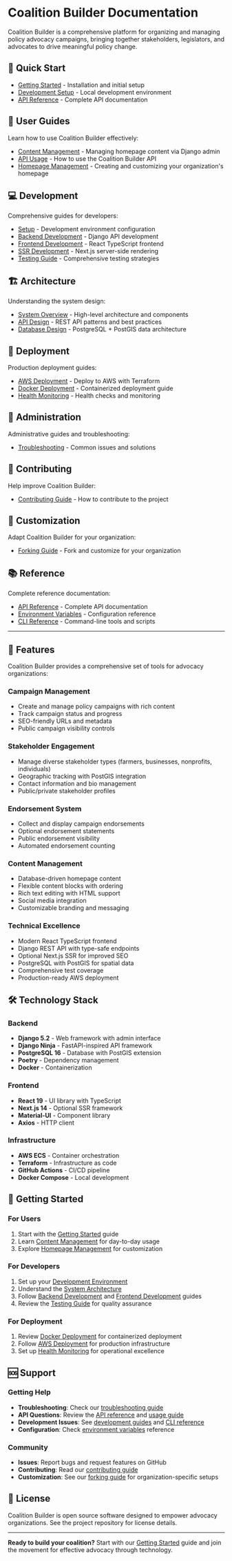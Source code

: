 # Coalition Builder Documentation

Coalition Builder is a comprehensive platform for organizing and managing policy advocacy campaigns, bringing together stakeholders, legislators, and advocates to drive meaningful policy change.

## 🚀 Quick Start

- [Getting Started](getting-started.md) - Installation and initial setup
- [Development Setup](development/setup.md) - Local development environment
- [API Reference](api/index.md) - Complete API documentation

## 👥 User Guides

Learn how to use Coalition Builder effectively:

- [Content Management](user-guides/content-management.md) - Managing homepage content via Django admin
- [API Usage](user-guides/api-usage.md) - How to use the Coalition Builder API
- [Homepage Management](user-guides/homepage.md) - Creating and customizing your organization's homepage

## 💻 Development

Comprehensive guides for developers:

- [Setup](development/setup.md) - Development environment configuration
- [Backend Development](development/backend.md) - Django API development
- [Frontend Development](development/frontend.md) - React TypeScript frontend
- [SSR Development](development/ssr.md) - Next.js server-side rendering
- [Testing Guide](development/testing.md) - Comprehensive testing strategies

## 🏗️ Architecture

Understanding the system design:

- [System Overview](architecture/overview.md) - High-level architecture and components
- [API Design](architecture/api.md) - REST API patterns and best practices
- [Database Design](architecture/database.md) - PostgreSQL + PostGIS data architecture

## 🚀 Deployment

Production deployment guides:

- [AWS Deployment](deployment/aws.md) - Deploy to AWS with Terraform
- [Docker Deployment](deployment/docker.md) - Containerized deployment guide
- [Health Monitoring](deployment/health.md) - Health checks and monitoring

## 🔧 Administration

Administrative guides and troubleshooting:

- [Troubleshooting](admin/troubleshooting.md) - Common issues and solutions

## 🤝 Contributing

Help improve Coalition Builder:

- [Contributing Guide](contributing/guide.md) - How to contribute to the project

## 🔧 Customization

Adapt Coalition Builder for your organization:

- [Forking Guide](customization/forking.md) - Fork and customize for your organization

## 📚 Reference

Complete reference documentation:

- [API Reference](api/index.md) - Complete API documentation
- [Environment Variables](reference/environment.md) - Configuration reference
- [CLI Reference](reference/cli.md) - Command-line tools and scripts

---

## 🌟 Features

Coalition Builder provides a comprehensive set of tools for advocacy organizations:

### **Campaign Management**

- Create and manage policy campaigns with rich content
- Track campaign status and progress
- SEO-friendly URLs and metadata
- Public campaign visibility controls

### **Stakeholder Engagement**

- Manage diverse stakeholder types (farmers, businesses, nonprofits, individuals)
- Geographic tracking with PostGIS integration
- Contact information and bio management
- Public/private stakeholder profiles

### **Endorsement System**

- Collect and display campaign endorsements
- Optional endorsement statements
- Public endorsement visibility
- Automated endorsement counting

### **Content Management**

- Database-driven homepage content
- Flexible content blocks with ordering
- Rich text editing with HTML support
- Social media integration
- Customizable branding and messaging

### **Technical Excellence**

- Modern React TypeScript frontend
- Django REST API with type-safe endpoints
- Optional Next.js SSR for improved SEO
- PostgreSQL with PostGIS for spatial data
- Comprehensive test coverage
- Production-ready AWS deployment

## 🛠️ Technology Stack

### Backend

- **Django 5.2** - Web framework with admin interface
- **Django Ninja** - FastAPI-inspired API framework
- **PostgreSQL 16** - Database with PostGIS extension
- **Poetry** - Dependency management
- **Docker** - Containerization

### Frontend

- **React 19** - UI library with TypeScript
- **Next.js 14** - Optional SSR framework
- **Material-UI** - Component library
- **Axios** - HTTP client

### Infrastructure

- **AWS ECS** - Container orchestration
- **Terraform** - Infrastructure as code
- **GitHub Actions** - CI/CD pipeline
- **Docker Compose** - Local development

## 🏃 Getting Started

### For Users

1. Start with the [Getting Started](getting-started.md) guide
2. Learn [Content Management](user-guides/content-management.md) for day-to-day usage
3. Explore [Homepage Management](user-guides/homepage.md) for customization

### For Developers

1. Set up your [Development Environment](development/setup.md)
2. Understand the [System Architecture](architecture/overview.md)
3. Follow [Backend Development](development/backend.md) and [Frontend Development](development/frontend.md) guides
4. Review the [Testing Guide](development/testing.md) for quality assurance

### For Deployment

1. Review [Docker Deployment](deployment/docker.md) for containerized deployment
2. Follow [AWS Deployment](deployment/aws.md) for production infrastructure
3. Set up [Health Monitoring](deployment/health.md) for operational excellence

## 🆘 Support

### Getting Help

- **Troubleshooting**: Check our [troubleshooting guide](admin/troubleshooting.md)
- **API Questions**: Review the [API reference](api/index.md) and [usage guide](user-guides/api-usage.md)
- **Development Issues**: See [development guides](development/setup.md) and [CLI reference](reference/cli.md)
- **Configuration**: Check [environment variables](reference/environment.md) reference

### Community

- **Issues**: Report bugs and request features on GitHub
- **Contributing**: Read our [contributing guide](contributing/guide.md)
- **Customization**: See our [forking guide](customization/forking.md) for organization-specific setups

## 📄 License

Coalition Builder is open source software designed to empower advocacy organizations. See the project repository for license details.

---

**Ready to build your coalition?** Start with our [Getting Started](getting-started.md) guide and join the movement for effective advocacy through technology.
